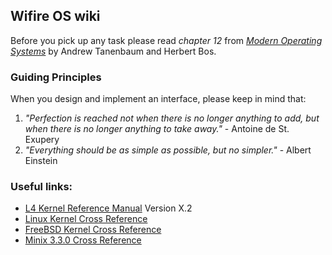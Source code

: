 Wifire OS wiki
---

Before you pick up any task please read *chapter 12* from [*Modern Operating Systems*](http://www.pearsonhighered.com/educator/product/Modern-Operating-Systems/9780133591620.page) by Andrew Tanenbaum and Herbert Bos.

### Guiding Principles

When you design and implement an interface, please keep in mind that:

1. _"Perfection is reached not when there is no longer anything to add, but when there is no longer anything to take away."_ - Antoine de St. Exupery
2. _"Everything should be as simple as possible, but no simpler."_ - Albert Einstein

### Useful links:

* [L4 Kernel Reference Manual](http://www.l4ka.org/l4ka/l4-x2-r7.pdf) Version X.2
* [Linux Kernel Cross Reference](http://lxr.free-electrons.com/)
* [FreeBSD Kernel Cross Reference](http://fxr.watson.org/fxr/source/)
* [Minix 3.3.0 Cross Reference](http://users.sosdg.org/~qiyong/mxr/source/minix/kernel/)